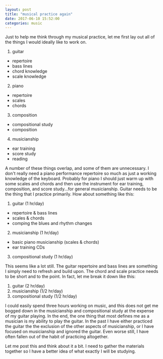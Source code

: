 ```yaml
---
layout: post
title: "musical practice again"
date: 2017-06-10 15:52:00
categories: music
---
```


Just to help me think through my musical practice, let me first lay out all of the things I would ideally like to work on.

1. guitar
  * repertoire
  * bass lines
  * chord knowledge
  * scale knowledge
2. piano
  * repertoire
  * scales
  * chords
3. composition
  * compositional study
  * composition
4. musicianship
  * ear training
  * score study
  * reading

A number of these things overlap, and some of them are unnecessary. I don't really need a piano performance repertoire so much as just a working knowledge of the keyboard. Probably for piano I should just warm up with some scales and chords and then use the instrument for ear training, composition, and score study...for general musicianship. Guitar needs to be the thing that I practice primarily. How about something like this:

1. guitar (1 hr/day)
  * repertoire & bass lines
  * scales & chords
  * comping the blues and rhythm changes
2. musicianship (1 hr/day)
  * basic piano musicianship (scales & chords)
  * ear training CDs
3. compositional study (1 hr/day)

This seems like a lot still. The guitar repertoire and bass lines are something I simply need to refresh and build upon. The chord and scale practice needs to be short and to the point. In fact, let me break it down like this:

1. guitar (2 hr/day)
2. musicianship (1/2 hr/day)
3. compositional study (1/2 hr/day)

I could easily spend three hours working on music, and this does not get me bogged down in the musicianship and compositional study at the expense of my guitar playing. In the end, the one thing that most defines me as a musician is my ability to play the guitar. In the past I have either practiced the guitar the the exclusion of the other aspects of musicianship, or I have focused on musicianship and ignored the guitar. Even worse still, I have often fallen out of the habit of practicing altogether.

Let me post this and think about it a bit. I need to gather the materials together so I have a better idea of what exactly I will be studying.
